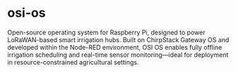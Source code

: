 # osi-os
Open-source operating system for Raspberry Pi, designed to power LoRaWAN-based smart irrigation hubs. Built on ChirpStack Gateway OS and developed within the Node-RED environment, OSI OS enables fully offline irrigation scheduling and real-time sensor monitoring—ideal for deployment in resource-constrained agricultural settings.
